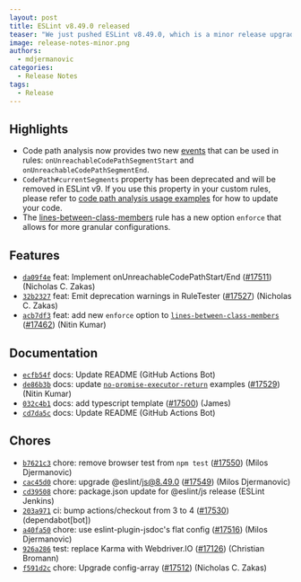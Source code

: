 ```yaml
---
layout: post
title: ESLint v8.49.0 released
teaser: "We just pushed ESLint v8.49.0, which is a minor release upgrade of ESLint. This release adds some new features and fixes several bugs found in the previous release."
image: release-notes-minor.png
authors:
  - mdjermanovic
categories:
  - Release Notes
tags:
  - Release
---
```


## Highlights

* Code path analysis now provides two new [events](/docs/latest/extend/code-path-analysis#events) that can be used in rules: `onUnreachableCodePathSegmentStart` and `onUnreachableCodePathSegmentEnd`.
* `CodePath#currentSegments` property has been deprecated and will be removed in ESLint v9. If you use this property in your custom rules, please refer to [code path analysis usage examples](/docs/latest/extend/code-path-analysis#usage-examples) for how to update your code.
* The [lines-between-class-members](/docs/latest/rules/lines-between-class-members) rule has a new option `enforce` that allows for more granular configurations.







## Features


* [`da09f4e`](https://github.com/eslint/eslint/commit/da09f4e641141f585ef611c6e9d63d4331054706) feat: Implement onUnreachableCodePathStart/End ([#17511](https://github.com/eslint/eslint/issues/17511)) (Nicholas C. Zakas)
* [`32b2327`](https://github.com/eslint/eslint/commit/32b2327aafdd3b911fabab69ed75c9ff97658c60) feat: Emit deprecation warnings in RuleTester ([#17527](https://github.com/eslint/eslint/issues/17527)) (Nicholas C. Zakas)
* [`acb7df3`](https://github.com/eslint/eslint/commit/acb7df35b9a7485f26bc6b3e1f9083d1c585dce9) feat: add new `enforce` option to [`lines-between-class-members`](/docs/rules/lines-between-class-members) ([#17462](https://github.com/eslint/eslint/issues/17462)) (Nitin Kumar)








## Documentation


* [`ecfb54f`](https://github.com/eslint/eslint/commit/ecfb54ff4cdd18f28b4f9b78f0a78fb4cf80f1b8) docs: Update README (GitHub Actions Bot)
* [`de86b3b`](https://github.com/eslint/eslint/commit/de86b3b2e58edd5826200c23255d8325abe375e1) docs: update [`no-promise-executor-return`](/docs/rules/no-promise-executor-return) examples ([#17529](https://github.com/eslint/eslint/issues/17529)) (Nitin Kumar)
* [`032c4b1`](https://github.com/eslint/eslint/commit/032c4b1476a7b8cfd917a66772d2221950ea87eb) docs: add typescript template ([#17500](https://github.com/eslint/eslint/issues/17500)) (James)
* [`cd7da5c`](https://github.com/eslint/eslint/commit/cd7da5cc3154f86f7ca45fb58929d27a7af359ed) docs: Update README (GitHub Actions Bot)








## Chores


* [`b7621c3`](https://github.com/eslint/eslint/commit/b7621c3b16cf7d5539f05336a827e1b32d95e6ac) chore: remove browser test from `npm test` ([#17550](https://github.com/eslint/eslint/issues/17550)) (Milos Djermanovic)
* [`cac45d0`](https://github.com/eslint/eslint/commit/cac45d04b890b0700dd8908927300608adad05fe) chore: upgrade @eslint/js@8.49.0 ([#17549](https://github.com/eslint/eslint/issues/17549)) (Milos Djermanovic)
* [`cd39508`](https://github.com/eslint/eslint/commit/cd395082bffcb4b68efa09226d7c682cef56179e) chore: package.json update for @eslint/js release (ESLint Jenkins)
* [`203a971`](https://github.com/eslint/eslint/commit/203a971c0abc3a95ae02ff74104a01e569707060) ci: bump actions/checkout from 3 to 4 ([#17530](https://github.com/eslint/eslint/issues/17530)) (dependabot[bot])
* [`a40fa50`](https://github.com/eslint/eslint/commit/a40fa509922b36bb986eb1be9394591f84f62d9e) chore: use eslint-plugin-jsdoc's flat config ([#17516](https://github.com/eslint/eslint/issues/17516)) (Milos Djermanovic)
* [`926a286`](https://github.com/eslint/eslint/commit/926a28684282aeec37680bbc52a66973b8055f54) test: replace Karma with Webdriver.IO ([#17126](https://github.com/eslint/eslint/issues/17126)) (Christian Bromann)
* [`f591d2c`](https://github.com/eslint/eslint/commit/f591d2c88bf15af72e3a207b34fa872b4b90464b) chore: Upgrade config-array ([#17512](https://github.com/eslint/eslint/issues/17512)) (Nicholas C. Zakas)


